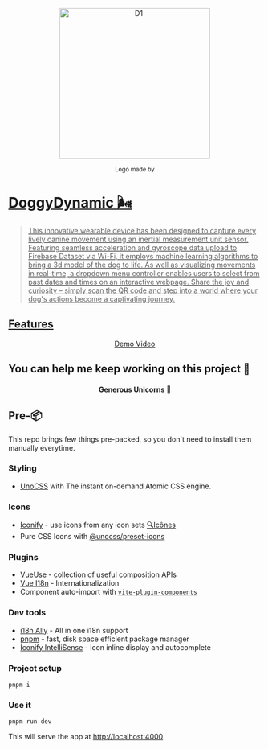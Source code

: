 <p align='center'><img width="300px" style="display:block; margin:0 auto;" src="https://github.com/Naomi1122/doggydynamic/blob/main/doggy/src/assets/dl.jpg" alt="D1">
</p>

<p align='center'>
<sub>Logo made by <a href="https://www.flaticon.com/authors/vectors-market" title="Vectors Market"> </sub>
</p>

# DoggyDynamic 🌬

> This innovative wearable device has been designed to capture every lively canine movement using an inertial measurement unit sensor. Featuring seamless acceleration and gyroscope data upload to Firebase Dataset via Wi-Fi, it employs machine learning algorithms to bring a 3d model of the dog to life. As well as visualizing movements in real-time, a dropdown menu controller enables users to select from past dates and times on an interactive webpage. Share the joy and curiosity – simply scan the QR code and step into a world where your dog's actions become a captivating journey.

## Features

<p align='center'><a href='https://youtu.be/U2X2EhxnU6o/'> Demo Video</a><p>


## You can help me keep working on this project 💚


<h4 align="center">Generous Unicorns 🦄</h4>


## Pre-📦

This repo brings few things pre-packed, so you don't need to install them manually everytime.

### Styling

- [UnoCSS](https://github.com/unocss/unocss) with The instant on-demand Atomic CSS engine.

### Icons

- [Iconify](https://iconify.design) - use icons from any icon sets [🔍Icônes](https://icones.netlify.app/)
- Pure CSS Icons with [@unocss/preset-icons](https://github.com/unocss/unocss/tree/main/packages/preset-icons)

### Plugins

- [VueUse](https://github.com/vueuse/vueuse) - collection of useful composition APIs
- [Vue I18n](https://github.com/intlify/vue-i18n-next) - Internationalization
- Component auto-import with [`vite-plugin-components`](https://github.com/antfu/vite-plugin-components)

### Dev tools

- [i18n Ally](https://marketplace.visualstudio.com/items?itemName=lokalise.i18n-ally) - All in one i18n support
- [pnpm](https://pnpm.js.org/) - fast, disk space efficient package manager
- [Iconify IntelliSense](https://marketplace.visualstudio.com/items?itemName=antfu.iconify) - Icon inline display and autocomplete


### Project setup

```
pnpm i
```

### Use it

```
pnpm run dev
```

This will serve the app at [http://localhost:4000](http://localhost:4000)


